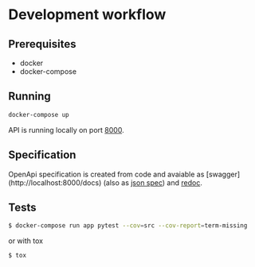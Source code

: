 # Development workflow

## Prerequisites
- docker
- docker-compose

## Running
```bash
docker-compose up
```
API is running locally on port [8000](http://localhost:8000).

## Specification
OpenApi specification is created from code and avaiable as [swagger]
(http://localhost:8000/docs) (also as
[json spec](http://localhost:8000/openapi.json)) and 
[redoc](http://localhost:8000/redoc).

## Tests
```bash
$ docker-compose run app pytest --cov=src --cov-report=term-missing
```

or with tox
```bash
$ tox
```
